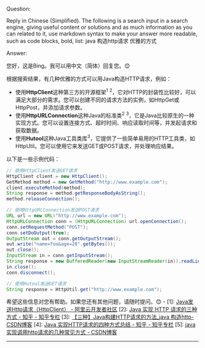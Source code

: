 Question:

Reply in Chinese (Simplified).
The following is a search input in a search engine, giving useful content or solutions and as much information as you can related to it, use markdown syntax to make your answer more readable, such as code blocks, bold, list:
java 构造http请求 优雅的方式

Answer:

您好，这是Bing。我可以用中文（简体）回复您。😊

根据搜索结果，有几种优雅的方式可以用Java构造HTTP请求，例如：

- 使用**HttpClient**这种第三方的开源框架<sup>1</sup> <sup>2</sup>，它对HTTP的封装性比较好，可以满足大部分的需求。您可以创建不同的请求方法的实例，如HttpGet或HttpPost，并添加请求参数。
- 使用**HttpURLConnection**这种Java的标准类<sup>2</sup> <sup>3</sup>，它是Java比较原生的一种实现方式。您可以设置连接方式、超时时间、响应读取时间等，并发起请求和获取数据。
- 使用**Hutool**这种Java工具类库<sup>3</sup>，它提供了一些简单易用的HTTP工具类，如HttpUtil。您可以使用它来发送GET或POST请求，并处理响应结果。

以下是一些示例代码：

```java
// 使用HttpClient发送GET请求
HttpClient client = new HttpClient();
GetMethod method = new GetMethod("http://www.example.com");
client.executeMethod(method);
String response = method.getResponseBodyAsString();
method.releaseConnection();

// 使用HttpURLConnection发送POST请求
URL url = new URL("http://www.example.com");
HttpURLConnection conn = (HttpURLConnection) url.openConnection();
conn.setRequestMethod("POST");
conn.setDoOutput(true);
OutputStream out = conn.getOutputStream();
out.write("name=foo&age=20".getBytes());
out.close();
InputStream in = conn.getInputStream();
String response = new BufferedReader(new InputStreamReader(in)).readLine();
in.close();
conn.disconnect();

// 使用Hutool发送GET请求
String response = HttpUtil.get("http://www.example.com");
```

希望这些信息对您有帮助。如果您还有其他问题，请随时提问。😊
\-
\[1]: [Java发送Http请求（HttpClient） - 阿里云开发者社区](https://developer.aliyun.com/article/1135538)
\[2]: [Java 实现 HTTP 请求的三种方式 - 知乎 - 知乎专栏](https://zhuanlan.zhihu.com/p/69285935)
\[3]: [【三种】Java构建HTTP请求的方法_java 构造http-CSDN博客](https://blog.csdn.net/tian330726/article/details/90760526)
\[4]: [Java 实现HTTP请求的四种方式总结 - 知乎 - 知乎专栏](https://zhuanlan.zhihu.com/p/654219022)
\[5]: [java实现调用http请求的几种常见方式 - CSDN博客](https://blog.csdn.net/riemann_/article/details/90539829)

<hr/>

